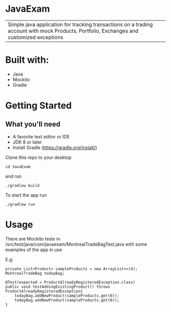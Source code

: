 # JavaExam
<table>
  <tr>
    <td>
      Simple java application for tracking transactions on a trading account with mock Products, Portfolio, Exchanges and customized exceptions
    </td>
  </tr>
</table>

# Built with:
* Java
* Mockito
* Gradle

# Getting Started
## What you'll need 
* A favorite text editor or IDE
* JDK 8 or later
* Install Gradle (https://gradle.org/install/)

Clone this repo to your desktop

    cd JavaExam 
  
  and run 
  
    ./gradlew build 
  
  To start the app run 
  
    ./gradlew run

# Usage
There are Mockito tests in /src/test/java/com/javaexam/MontrealTradeBagTest.java with some examples of the app in use

E.g:

    private List<Product> sampleProducts = new ArrayList<>(4);
    MontrealTradeBag todayBag;

    @Test(expected = ProductAlreadyRegisteredException.class)
    public void testAddingExistingProduct() throws ProductAlreadyRegisteredException{
        todayBag.addNewProduct(sampleProducts.get(0));
        todayBag.addNewProduct(sampleProducts.get(0));
    }
